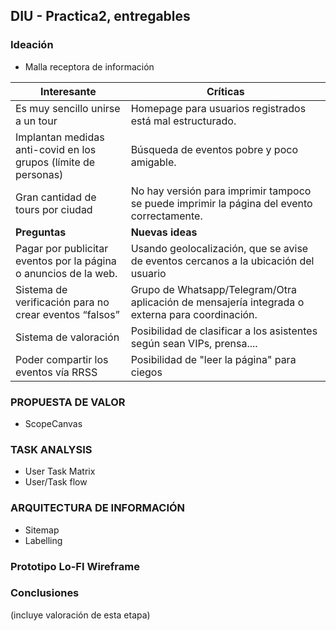 ## DIU - Practica2, entregables

### Ideación 
* Malla receptora de información 

 Interesante | Críticas     
| ------------- | -------|
| Es muy sencillo unirse a un tour| Homepage para usuarios registrados está mal estructurado.|
| Implantan medidas anti-covid en los grupos (límite de personas)| Búsqueda de eventos pobre y poco amigable.|
|Gran cantidad de tours por ciudad|No hay versión para imprimir tampoco se puede imprimir la página del evento correctamente.|
|  **Preguntas** | **Nuevas ideas**|
|Pagar por publicitar eventos por la página o anuncios de la web.|Usando geolocalización, que se avise de eventos cercanos a la ubicación del usuario|
|Sistema de verificación para no crear eventos “falsos”|Grupo de Whatsapp/Telegram/Otra aplicación de mensajería integrada o externa para coordinación.|
|Sistema de valoración|Posibilidad de clasificar a los asistentes según sean VIPs, prensa....|
|Poder compartir los eventos vía RRSS|Posibilidad de "leer la página" para ciegos


### PROPUESTA DE VALOR
* ScopeCanvas


### TASK ANALYSIS

* User Task Matrix 
* User/Task flow


### ARQUITECTURA DE INFORMACIÓN

* Sitemap 
* Labelling 


### Prototipo Lo-FI Wireframe 


### Conclusiones  
(incluye valoración de esta etapa)
